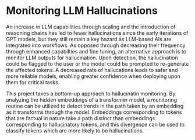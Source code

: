 # Monitoring LLM Hallucinations

An increase in LLM capabilities through scaling and the introduction of reasoning chains has led to fewer hallucinations since the early iterations of GPT models, but they still remain a key hazard as LLM-based AIs are integrated into workflows.
As opposed through decreasing their frequency through enhanced capabilties and fine tuning, an alternative approach is to monitor LLM outputs for hallucination.
Upon detection, the hallucination could be flagged to the user or the model could be prompted to re-generate the affected tokens.
A decreased rate of hallucations leads to safer and more reliable models, enabling greater confidence when deploying upon them for critical tasks.

This project takes a bottom-up approach to hallucinatin monitoring.
By analyzing the hidden embeddings of a transformer model, a monitoring routine can be utilized to detect trends in the path taken by an embedding as it transforms through the model.
Embeddings corresponding to tokens that are factual in nature take a path distinct than embeddings corresponding to hallucinatory tokens, and this divergence can be used to classify tokens which are more likely to be hallucinations.